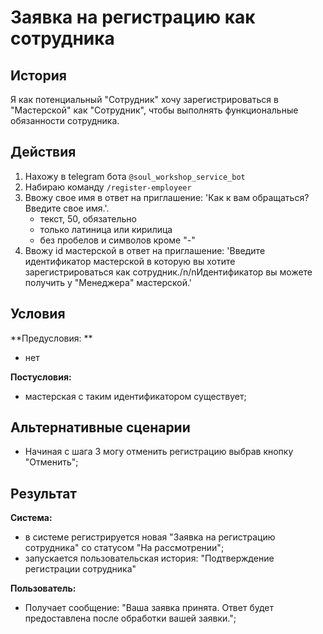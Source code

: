 # Заявка на регистрацию как сотрудника
## История
Я как потенциальный "Сотрудник" хочу зарегистрироваться в "Мастерской" как "Сотрудник", чтобы выполнять функциональные обязанности сотрудника.

## Действия
1. Нахожу в telegram бота `@soul_workshop_service_bot`
2. Набираю команду `/register-employeer`
3. Ввожу свое имя в ответ на приглашение: 'Как к вам обращаться? Введите свое имя.'.
    - текст, 50, обязательно
    - только латиница или кирилица
    - без пробелов и символов кроме "-"
4. Ввожу id мастерской в ответ на приглашение: 'Введите идентификатор мастерской в которую вы хотите зарегистрироваться как сотрудник./n/nИдентификатор вы можете получить у "Менеджера" мастерской.'

## Условия
**Предусловия: **
- нет

**Постусловия:**
- мастерская с таким идентификатором существует;

## Альтернативные сценарии
- Начиная с шага 3 могу отменить регистрацию выбрав кнопку "Отменить";

## Результат
**Система:**
- в системе регистрируется новая "Заявка на регистрацию сотрудника" со статусом "На рассмотрении";
- запускается пользовательская история: "Подтверждение регистрации сотрудника"

**Пользователь:**
- Получает сообщение: "Ваша заявка принята. Ответ будет предоставлена после обработки вашей заявки.";
